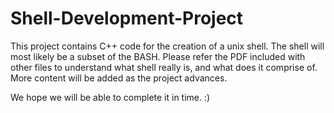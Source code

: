 # Shell-Development-Project
This project contains C++ code for the creation of a unix shell. The shell will most likely be a subset of the BASH.
Please refer the PDF included with other files to understand what shell really is, and what does it comprise of.
More content will be added as the project advances.

We hope we will be able to complete it in time. :)
